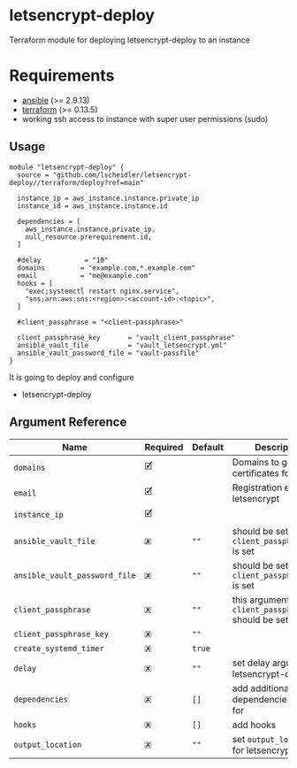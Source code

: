 # letsencrypt-deploy

Terraform module for deploying letsencrypt-deploy to an instance

# Requirements

- [ansible](https://www.ansible.com/) (>= 2.9.13)
- [terraform](https://www.terraform.io) (>= 0.13.5)
- working ssh access to instance with super user permissions (sudo)

## Usage

```
module "letsencrypt-deploy" {
  source = "github.com/lscheidler/letsencrypt-deploy//terraform/deploy?ref=main"

  instance_ip = aws_instance.instance.private_ip
  instance_id = aws_instance.instance.id

  dependencies = [
    aws_instance.instance.private_ip,
    null_resource.prerequirement.id,
  ]

  #delay           = "10"
  domains         = "example.com,*.example.com"
  email           = "me@example.com"
  hooks = [
    "exec;systemctl restart nginx.service",
    "sns;arn:aws:sns:<region>:<account-id>:<topic>",
  ]
  
  #client_passphrase = "<client-passphrase>"

  client_passphrase_key       = "vault_client_passphrase"
  ansible_vault_file          = "vault_letsencrypt.yml"
  ansible_vault_password_file = "vault-passfile"
}
```

It is going to deploy and configure
- letsencrypt-deploy

## Argument Reference

| Name                                    | Required  | Default                                   | Description                                             |
|-----------------------------------------|-----------|-------------------------------------------|---------------------------------------------------------|
| `domains`                               | 🗹         |                                           | Domains to get certificates for                         |
| `email`                                 | 🗹         |                                           | Registration email for letsencrypt                      |
| `instance_ip`                           | 🗹         |                                           |                                                         |
| `ansible_vault_file`                    | 🗷         | `""`                                      | should be set, if `client_passphrase_key` is set        |
| `ansible_vault_password_file`           | 🗷         | `""`                                      | should be set, if `client_passphrase_key` is set        |
| `client_passphrase`                     | 🗷         | `""`                                      | this argument or `client_passphrase_key` should be set  |
| `client_passphrase_key`                 | 🗷         | `""`                                      |                                                         |
| `create_systemd_timer`                  | 🗷         | `true`                                    |                                                         |
| `delay`                                 | 🗷         | `""`                                      | set delay argument for letsencrypt-deploy               |
| `dependencies`                          | 🗷         | `[]`                                      | add additional dependencies to wait for                 |
| `hooks`                                 | 🗷         | `[]`                                      | add hooks                                               |
| `output_location`                       | 🗷         | `""`                                      | set `output_location` for letsencrypt-deploy            |
